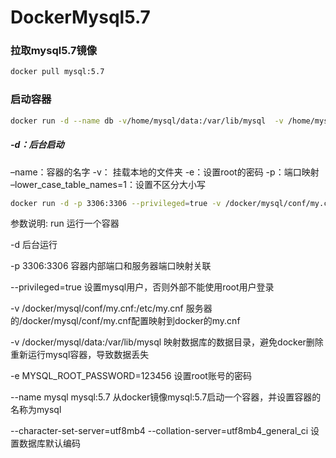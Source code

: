 # **DockerMysql5.7**

### 拉取mysql5.7镜像

```bash
docker pull mysql:5.7
```

### 启动容器

```bash
docker run -d --name db -v/home/mysql/data:/var/lib/mysql  -v /home/mysql/conf:/etc/mysql/config.d -e MYSQL_ROOT_PASSWORD=root -p 3306:3306 mysql:5.7 --lower_case_table_names=1
```

##### -d：后台启动

–name：容器的名字
-v： 挂载本地的文件夹
-e：设置root的密码
-p：端口映射
–lower_case_table_names=1：设置不区分大小写

```bash
docker run -d -p 3306:3306 --privileged=true -v /docker/mysql/conf/my.cnf:/etc/my.cnf -v /docker/mysql/data:/var/lib/mysql -e MYSQL_ROOT_PASSWORD=48 --name mysql mysql:5.7 --character-set-server=utf8mb4 --collation-server=utf8mb4_general_ci
```

参数说明:
run 运行一个容器

-d 后台运行

-p 3306:3306 容器内部端口和服务器端口映射关联

--privileged=true 设置mysql用户，否则外部不能使用root用户登录

-v /docker/mysql/conf/my.cnf:/etc/my.cnf 服务器的/docker/mysql/conf/my.cnf配置映射到docker的my.cnf

-v /docker/mysql/data:/var/lib/mysql 映射数据库的数据目录，避免docker删除重新运行mysql容器，导致数据丢失

-e MYSQL_ROOT_PASSWORD=123456 设置root账号的密码

--name mysql mysql:5.7 从docker镜像mysql:5.7启动一个容器，并设置容器的名称为mysql

--character-set-server=utf8mb4 --collation-server=utf8mb4_general_ci 设置数据库默认编码